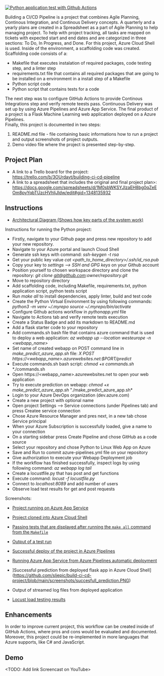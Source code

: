 [![Python application test with Github Actions](https://github.com/sljepic/build-ci-cd-project/actions/workflows/pythonapp.yml/badge.svg)](https://github.com/sljepic/build-ci-cd-project/actions/workflows/pythonapp.yml)

Building a CI/CD Pipeline is a project that combines Agile Planning, Continous Integration, and Continous Delivery concepts. A quarterly and a yearly plans are created in a Spreadsheet as a part of Agile Planning to help managing project. To help with project tracking, all tasks are mapped on tickets with expected start and end dates and are categorized in three sections: To Do, In Progress, and Done. For this project, Azure Cloud Shell is used. Inside of the environment, a scaffolding code was created. Scaffolding code consists of a: 
* Makefile that executes instalation of required packages, code testing step, and a linter step
* requirements.txt file that contains all required packages that are going to be installed on a environment in a install step of a Makefile
* Python script code
* Python script that contains tests for a code  

The next step was to configure GitHub Actions to provide Continous Integrations step and verify remote teests pass. Continuous Delivery was set up by using Azure Pipelines and Azure App Service. The final product of a project is a Flask Machine Learning web application deployed on a Azure Pipelines.  
Finally, this project is documented in two steps:
1. README.md file - file containing basic informations how to run a project and output screenshots of project outputs.
2. Demo video file where the project is presented step-by-step.

## Project Plan

* A link to a Trello board for the project: https://trello.com/b/3OUrdavt/building-ci-cd-pipeline
* A link to a spreadsheet that includes the original and final project plan>: https://docs.google.com/spreadsheets/d/1M0sbWKSYJlzaEH8bg0qZeEOm8pyYqbTUzcHVhljJldw/edit#gid=1348135932

## Instructions
  
* [Architectural Diagram (Shows how key parts of the system work)](https://github.com/sljepic/build-ci-cd-project/blob/main/screenshots/architecture_diagram.png)

Instructions for running the Python project:

* Firstly, navigate to your Github page and press new repository to add your new repository.
* Navigate to your Azure portal and launch Cloud Shell
* Generate ssh keys with command:
    *ssh-keygen -t rsa* 
* Get your public key value
    *cat <path_to_home_directory>/.ssh/id_rsa.pub*
* Copy your key to *settings -->  SSH and GPG keys* on your Github account
* Position yourself to chosen workspace directory and clone the repository:
    *git clone git@github.com:owner/repository.git*
* Move to repository directory
* Add scaffolding code, including Makefile, requirements.txt, python application script, python tests script
* Run *make all* to install dependencies, apply linter, build and test code
* Create the Python Virtual Environment by using following commands:
    *python3 -m venv ~/.myrepo*
    *source ~/.myrepo/bin/activate*
* Configure Github actions workflow in *pythonapp.yml* file
* Navigate to Actions tab and verify remote tests execution
* Create a Status Badge and add its markdown to README.md
* Add a flask starter code to your repository
* Add commands.sh bash file that contains azure command that is used to deploy a web application:
     *az webapp up --location westeurope -n <webapp_name>*
* Set name of created webapp on POST command line in *make_predict_azure_app.sh* file:  *X POST https://<webapp_name>.azurewebsites.net:$PORT/predict*
* Execute commands.sh bash script:
      *chmod +x commands.sh*
      *./commands.sh
* Open https://<webapp_name>.azurewebsites.net to open your web application
* Try to execute prediction on webapp:
      *chmod +x make_predict_azure_app.sh*
      "./make_predict_azure_app.sh*
* Login to your Azure DevOps organization (dev.azure.com)
* Create a new project with optional name
* Open project Settings --> Service connections (under Pipelines tab) and press Createe service connection
* Chose Azure Resource Manager and pres next, in a new tab chose Service principal
* When your Azure Subscription is successfully loaded, give a name to your connection
* On a starting sidebar press Create Pipeline and chose GitHub as a code source
* Select your repository and chose Python to Linux Web App on Azure
* Save and Run to commit azure-pipelines.yml file on your repository
* Give authorization to execute your Webapp Deployment job
* If the workflow has finished successfully, inspect logs by using following command:
      *az webapp log tail*
* Create a locustfile.py that has post and get functions
* Execute command:
      *locust -f locustfile.py*
* Connect to *localhost:8089* and add number of users
* Observe load test results for get and post requests

Screenshots:

* [Project running on Azure App Service](https://github.com/sljepic/build-ci-cd-project/blob/main/screenshots/webappdeployed.PNG)

* [Project cloned into Azure Cloud Shell](https://github.com/sljepic/build-ci-cd-project/blob/main/screenshots/cloned_project.PNG)

* [Passing tests that are displayed after running the `make all` command from the `Makefile`](https://github.com/sljepic/build-ci-cd-project/blob/main/screenshots/make_all_test_success.PNG)

* [Output of a test run](https://github.com/sljepic/build-ci-cd-project/blob/main/screenshots/github_actions_pr.PNG)

* [Successful deploy of the project in Azure Pipelines](https://github.com/sljepic/build-ci-cd-project/blob/main/screenshots/azure_pipelines.PNG) 

* [Running Azure App Service from Azure Pipelines automatic deployment](https://github.com/sljepic/build-ci-cd-project/blob/main/screenshots/azure_pipelines_deploy_azure_web_app.PNG)

* ]Successful prediction from deployed flask app in Azure Cloud Shell](https://github.com/sljepic/build-ci-cd-project/blob/main/screenshots/succesfull_prediction.PNG)

* Output of streamed log files from deployed application

* [Locust load testing results](https://github.com/sljepic/build-ci-cd-project/blob/main/screenshots/locust_output.PNG)

>

## Enhancements

In order to improve current project, this workflow can be created inside of GitHub Actions, where pros and cons would be evaluated and documented. Moreover, this project could be re-implemented in more languages that Azure supports, like C# and JavaScript.


## Demo 

<TODO: Add link Screencast on YouTube>


